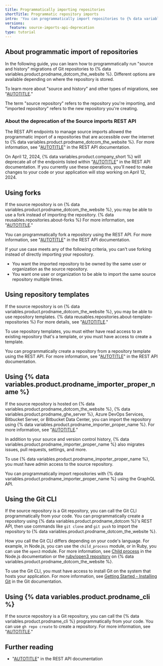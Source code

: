 ```yaml
---
title: Programmatically importing repositories
shortTitle: Programmatic repository imports
intro: 'You can programmatically import repositories to {% data variables.product.prodname_dotcom_the_website %}.'
versions:
  feature: source-imports-api-deprecation
type: tutorial
---
```


## About programmatic import of repositories

In the following guide, you can learn how to programmatically run "source and history" migrations of Git repositories to {% data variables.product.prodname_dotcom_the_website %}. Different options are available depending on where the repository is stored.

To learn more about "source and history" and other types of migrations, see "[AUTOTITLE](/migrations/overview/planning-your-migration-to-github)."

The term "source repository" refers to the repository you're importing, and "imported repository" refers to the new repository you're creating.

### About the deprecation of the Source imports REST API

The REST API endpoints to manage source imports allowed the programmatic import of a repositories that are accessible over the internet to {% data variables.product.prodname_dotcom_the_website %}. For more information, see "[AUTOTITLE](/rest/migrations/source-imports)" in the REST API documentation.

On April 12, 2024, {% data variables.product.company_short %} will deprecate all of the endpoints listed within "[AUTOTITLE](/rest/migrations/source-imports)" in the REST API documentation. If you currently use these operations, you'll need to make changes to your code or your application will stop working on April 12, 2024.

## Using forks

If the source repository is on {% data variables.product.prodname_dotcom_the_website %}, you may be able to use a fork instead of importing the repository. {% data reusables.repositories.about-forks %} For more information, see "[AUTOTITLE](/pull-requests/collaborating-with-pull-requests/working-with-forks/about-forks)."

You can programmatically fork a repository using the REST API. For more information, see "[AUTOTITLE](/rest/repos/forks)" in the REST API documentation.

If your use case meets any of the following criteria, you can't use forking instead of directly importing your repository.

- You want the imported repository to be owned by the same user or organization as the source repository.
- You want one user or organization to be able to import the same source repository multiple times.

## Using repository templates

If the source repository is on {% data variables.product.prodname_dotcom_the_website %}, you may be able to use repository templates. {% data reusables.repositories.about-template-repositories %} For more details, see "[AUTOTITLE](/repositories/creating-and-managing-repositories/creating-a-template-repository)."

To use repository templates, you must either have read access to an existing repository that's a template, or you must have access to create a template.

You can programmatically create a repository from a repository template using the REST API. For more information, see "[AUTOTITLE](/rest/repos/repos)" in the REST API documentation.

## Using {% data variables.product.prodname_importer_proper_name %}

If the source repository is hosted on {% data variables.product.prodname_dotcom_the_website %}, {% data variables.product.prodname_ghe_server %}, Azure DevOps Services, Bitbucket Server, or Bitbucket Data Center, you can import the repository using {% data variables.product.prodname_importer_proper_name %}. For more information, see "[AUTOTITLE](/migrations/using-github-enterprise-importer/understanding-github-enterprise-importer/about-github-enterprise-importer)."

In addition to your source and version control history, {% data variables.product.prodname_importer_proper_name %} also migrates issues, pull requests, settings, and more.

To use {% data variables.product.prodname_importer_proper_name %}, you must have admin access to the source repository.

You can programmatically import repositories with {% data variables.product.prodname_importer_proper_name %} using the GraphQL API.

## Using the Git CLI

If the source repository is a Git repository, you can call the Git CLI programmatically from your code. You can programmatically create a repository using {% data variables.product.prodname_dotcom %}'s REST API, then use commands like `git clone` and `git push` to import the repository to {% data variables.product.prodname_dotcom_the_website %}.

How you call the Git CLI differs depending on your code's language. For example, in Node.js, you can use the `child_process` module, or in Ruby, you can use the `open3` module. For more information, see [Child process](https://nodejs.org/api/child_process.html) in the Node.js documentation or the [ruby/open3 repository](https://github.com/ruby/open3) on {% data variables.product.prodname_dotcom_the_website %}.

To use the Git CLI, you must have access to install Git on the system that hosts your application. For more information, see [Getting Started - Installing Git](https://git-scm.com/book/en/v2/Getting-Started-Installing-Git) in the Git documentation.

## Using {% data variables.product.prodname_cli %}

If the source repository is a Git repository, you can call the {% data variables.product.prodname_cli %} programmatically from your code. You can use `gh repo create` to create a repository. For more information, see "[AUTOTITLE](/github-cli/github-cli/about-github-cli)."

## Further reading

- "[AUTOTITLE](/rest/repos/repos)" in the REST API documentation

